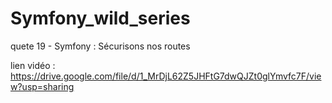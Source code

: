 # Symfony_wild_series

quete 19 - Symfony : Sécurisons nos routes

lien vidéo : https://drive.google.com/file/d/1_MrDjL62Z5JHFtG7dwQJZt0glYmvfc7F/view?usp=sharing

